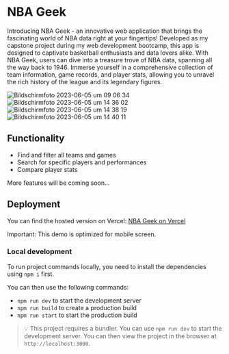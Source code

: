 # NBA Geek

Introducing NBA Geek - an innovative web application that brings the fascinating world of NBA data right at your fingertips! Developed as my capstone project during my web development bootcamp, this app is designed to captivate basketball enthusiasts and data lovers alike.
With NBA Geek, users can dive into a treasure trove of NBA data, spanning all the way back to 1946. Immerse yourself in a comprehensive collection of team information, game records, and player stats, allowing you to unravel the rich history of the league and its legendary figures.

![Bildschirmfoto 2023-06-05 um 09 06 34](https://github.com/mzschunke/capstone-project/assets/126678296/83bfc76a-3eaa-497e-b091-5dc6dd8a3820)
![Bildschirmfoto 2023-06-05 um 14 36 02](https://github.com/mzschunke/capstone-project/assets/126678296/4158a0dc-32ab-461c-8d8d-ed46ae26fdea)
![Bildschirmfoto 2023-06-05 um 14 38 19](https://github.com/mzschunke/capstone-project/assets/126678296/fa210c2e-3b29-4cce-86ea-b20f52d3d045)
![Bildschirmfoto 2023-06-05 um 14 40 11](https://github.com/mzschunke/capstone-project/assets/126678296/fa3a2499-f79b-4175-ab62-caf9f23d5a6b)

## Functionality 

* Find and filter all teams and games 
* Search for specific players and performances
* Compare player stats 

More features will be coming soon...

## Deployment

You can find the hosted version on Vercel: [NBA Geek on Vercel](https://nba-geek-mzschunke-s-team.vercel.app)

Important: This demo is optimized for mobile screen.

### Local development

To run project commands locally, you need to install the dependencies using `npm i` first.

You can then use the following commands:

- `npm run dev` to start the development server
- `npm run build` to create a production build
- `npm run start` to start the production build

> 💡 This project requires a bundler. You can use `npm run dev` to start the development server. You can then view the project in the browser at `http://localhost:3000`.
